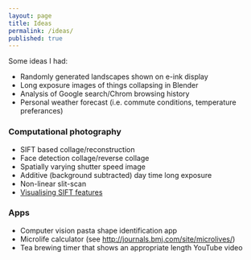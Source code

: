 ```yaml
---
layout: page
title: Ideas
permalink: /ideas/
published: true
---
```


Some ideas I had:

* Randomly generated landscapes shown on e-ink display
* Long exposure images of things collapsing in Blender
* Analysis of Google search/Chrom browsing history
* Personal weather forecast (i.e. commute conditions, temperature preferances)

### Computational photography

* SIFT based collage/reconstruction
* Face detection collage/reverse collage
* Spatially varying shutter speed image
* Additive (background subtracted) day time long exposure
* Non-linear slit-scan
* [Visualising SIFT features](http://www.cutsquash.com/2014/11/visualising-sift-descriptors/)

### Apps

* Computer vision pasta shape identification app
* Microlife calculator (see http://journals.bmj.com/site/microlives/)
* Tea brewing timer that shows an appropriate length YouTube video